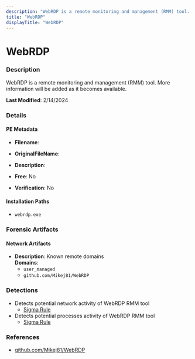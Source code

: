 ```yaml
---
description: "WebRDP is a remote monitoring and management (RMM) tool. More information will be added as it becomes available."
title: "WebRDP"
displayTitle: "WebRDP"
---
```




# WebRDP


### Description

WebRDP is a remote monitoring and management (RMM) tool. More information will be added as it becomes available.



**Last Modified**: 2/14/2024

### Details


#### PE Metadata
- **Filename**: 
- **OriginalFileName**: 
- **Description**: 


- **Free**: No

- **Verification**: No




#### Installation Paths
- `webrdp.exe`

### Forensic Artifacts




#### Network Artifacts
- **Description**: Known remote domains
<br/>**Domains**:
    - `user_managed`
    - `github.com/Mikej81/WebRDP`


### Detections
- Detects potential network activity of WebRDP RMM tool
  - [Sigma Rule](https://github.com/magicsword-io/LOLRMM/blob/main/detections/sigma/webrdp_network_sigma.yml)
- Detects potential processes activity of WebRDP RMM tool
  - [Sigma Rule](https://github.com/magicsword-io/LOLRMM/blob/main/detections/sigma/webrdp_processes_sigma.yml)

### References
- [github.com/Mikej81/WebRDP](github.com/Mikej81/WebRDP)


